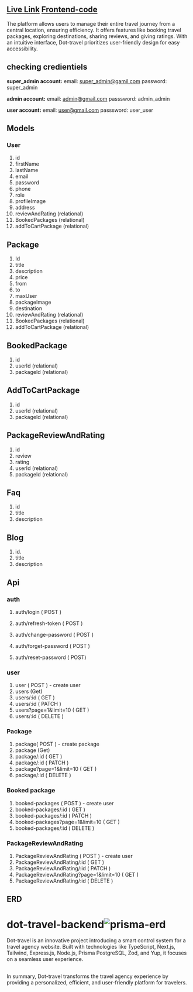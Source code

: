 ## [Live Link](https://dot-travel-frontend.vercel.app/)  [Frontend-code](https://github.com/mohammadShamimReza/dot-blog-frontend)



The platform allows users to manage their entire travel journey from a central location, ensuring efficiency. It offers features like booking travel packages, exploring destinations, sharing reviews, and giving ratings. With an intuitive interface, Dot-travel prioritizes user-friendly design for easy accessibility.



## checking credientiels

**super_admin account:**
email: super_admin@gamil.com
password: super_admin


**admin account:**
email: admin@gmail.com
passsword: admin_admin


**user account:**
email: user@gmail.com
passsword: user_user


## Models

### User    
1. id
2. firstName
3. lastName  
4. email
5. password
6. phone
7. role
8. profileImage
10. address
11. reviewAndRating (relational)
12. BookedPackages (relational)
13. addToCartPackage (relational)

## Package    
1. Id
2. title
3. description
4. price
5. from
6. to
7. maxUser
8. packageImage
9. destination
10. reviewAndRating (relational)
11. BookedPackages (relational)
12. addToCartPackage (relational)

## BookedPackage    
1. id
2. userId (relational)
3. packageId (relational)  

## AddToCartPackage    
1. id
2. userId (relational)
3. packageId (relational)  

## PackageReviewAndRating    
1. id
2. review
3. rating
4. userId (relational)
5. packageId (relational)  

## Faq    
1. id
2. title
3. description  

## Blog    
1. id.
2. title
3. description  


## Api
### auth

1. auth/login ( POST )
2. auth/refresh-token ( POST )

1. auth/change-password ( POST )
2. auth/forget-password ( POST )
3. auth/reset-password ( POST)

### user

1. user ( POST ) - create user
2. users (Get)
3. users/:id ( GET )
4. users/:id ( PATCH )
5. users?page=1&limit=10 ( GET )
6. users/:id ( DELETE )


### Package

1. package( POST ) - create package
2. package (Get)
3. package/:id ( GET )
4. package/:id ( PATCH )
5. package?page=1&limit=10 ( GET )
6. package/:id ( DELETE )


### Booked package

1. booked-packages ( POST ) - create user
2. booked-packages/:id ( GET )
3. booked-packages/:id ( PATCH )
4. booked-packages?page=1&limit=10 ( GET )
5. booked-packages/:id ( DELETE )


### PackageReviewAndRating

1. PackageReviewAndRating ( POST ) - create user
2. PackageReviewAndRating/:id ( GET )
3. PackageReviewAndRating/:id ( PATCH )
4. PackageReviewAndRating?page=1&limit=10 ( GET )
5. PackageReviewAndRating/:id ( DELETE )


## ERD 


# dot-travel-backend![prisma-erd](https://github.com/mohammadShamimReza/dot-travel-backend/assets/98412540/577a7dbe-6c5e-43c8-bd9b-5260f1b9ab03)



Dot-travel is an innovative project introducing a smart control system for a travel agency website. Built with technologies like TypeScript, Next.js, Tailwind, Express.js, Node.js, Prisma PostgreSQL, Zod, and Yup, it focuses on a seamless user experience.

## 

In summary, Dot-travel transforms the travel agency experience by providing a personalized, efficient, and user-friendly platform for travelers.